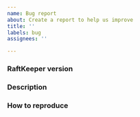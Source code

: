 ```yaml
---
name: Bug report
about: Create a report to help us improve
title: ''
labels: bug
assignees: ''

---
```


<!-- (At least include the following, feel free to add if you have more content) -->

### RaftKeeper version

### Description

### How to reproduce 

